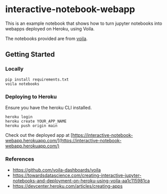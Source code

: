 # interactive-notebook-webapp

This is an example notebook that shows how to turn jupyter notebooks into webapps deployed on Heroku, using Voila.

The notebooks provided are from [voila](https://github.com/voila-dashboards/voila/tree/master/notebooks).


## Getting Started

### Locally
```
pip install requirements.txt
voila notebooks
```

### Deploying to Heroku

Ensure you have the heroku CLI installed.
```
heroku login
heroku create YOUR_APP_NAME
heroku push origin main
```

Check out the deployed app at [https://interactive-notebook-webapp.herokuapp.com/](https://interactive-notebook-webapp.herokuapp.com/)


### References
- https://github.com/voila-dashboards/voila
- https://towardsdatascience.com/creating-interactive-jupyter-notebooks-and-deployment-on-heroku-using-voila-aa1c115981ca
- https://devcenter.heroku.com/articles/creating-apps
